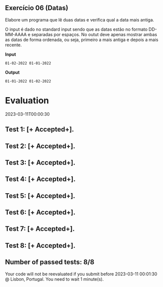 ## Exercício 06 (Datas)

Elabore um programa que lê duas datas e verifica qual a data mais antiga.

O input é dado no standard input sendo que as datas estão no formato DD-MM-AAAA e separadas por espaços.
No outut deve apenas mostrar ambas as datas de forma ordenada, ou seja, primeiro a mais antiga e depois a mais recente.

**Input**
```
01-02-2022 01-01-2022
```

**Output**
```
01-01-2022 01-02-2022
```


# Evaluation

2023-03-11T00:00:30

## Test 1: [+ Accepted+].
## Test 2: [+ Accepted+].
## Test 3: [+ Accepted+].
## Test 4: [+ Accepted+].
## Test 5: [+ Accepted+].
## Test 6: [+ Accepted+].
## Test 7: [+ Accepted+].
## Test 8: [+ Accepted+].


## Number of passed tests: 8/8


Your code will not be reevaluated if you submit before 2023-03-11 00:01:30 @ Lisbon, Portugal. You need to wait 1 minute(s).

